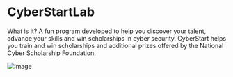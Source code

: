 # CyberStartLab
What is it? A fun program developed to help you discover your talent, advance your skills and win scholarships in cyber security. CyberStart helps you train and win scholarships and additional prizes offered by the National Cyber Scholarship Foundation.

![image](https://github.com/NicasioTn/CyberStartLab/assets/55986701/f2489c0b-66e3-4f95-8726-408f23b0b7b6)
